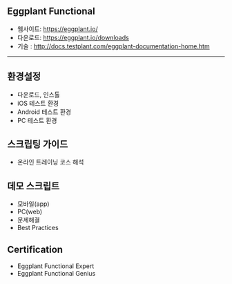 ## Eggplant Functional
* 웹사이트: https://eggplant.io/
* 다운로드: https://eggplant.io/downloads
* 기술 : http://docs.testplant.com/eggplant-documentation-home.htm
------
## 환경설정
* 다운로드, 인스톨
* iOS 테스트 환경
* Android 테스트 환경
* PC 테스트 환경

## 스크립팅 가이드
* 온라인 트레이닝 코스 해석

## 데모 스크립트
* 모바일(app)
* PC(web)
* 문제해결
* Best Practices

## Certification
* Eggplant Functional Expert
* Eggplant Functional Genius

